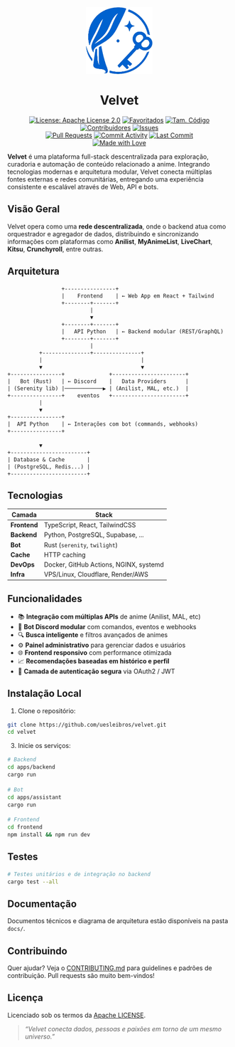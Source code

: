 <div align="center">

  <img src="/assets/logo.png" width="150" height="150" />

  # Velvet

  [![License: Apache License 2.0](https://img.shields.io/badge/license-Apache%20License%202.0-blue?style=flat-square)](https://www.apache.org/licenses/LICENSE-2.0)
  [![Favoritados](https://img.shields.io/github/stars/uesleibros/velvet?style=flat-square)](https://github.com/uesleibros/velvet/stargazers)
  [![Tam. Código](https://img.shields.io/github/languages/code-size/uesleibros/velvet?style=flat-square)](https://github.com/uesleibros/velvet)
  [![Contribuidores](https://img.shields.io/github/contributors/uesleibros/velvet?style=flat-square)](https://github.com/uesleibros/velvet/graphs/contributors)
  [![Issues](https://img.shields.io/github/issues/uesleibros/velvet?style=flat-square)](https://github.com/uesleibros/velvet/issues) \
  [![Pull Requests](https://img.shields.io/github/issues-pr/uesleibros/velvet?style=flat-square)](https://github.com/uesleibros/velvet/pulls)
  [![Commit Activity](https://img.shields.io/github/commit-activity/t/uesleibros/velvet?style=flat-square)](https://github.com/uesleibros/velvet/commits/main)
  [![Last Commit](https://img.shields.io/github/last-commit/uesleibros/velvet?style=flat-square)](https://github.com/uesleibros/velvet/commits/main) \
  [![Made with Love](https://img.shields.io/badge/feito%20com-amor-pink?style=flat-square)](https://github.com/uesleibros/velvet/graphs/contributors)

</div>

**Velvet** é uma plataforma full-stack descentralizada para exploração, curadoria e automação de conteúdo relacionado a anime. Integrando tecnologias modernas e arquitetura modular, Velvet conecta múltiplas fontes externas e redes comunitárias, entregando uma experiência consistente e escalável através de Web, API e bots.

## Visão Geral

Velvet opera como uma **rede descentralizada**, onde o backend atua como orquestrador e agregador de dados, distribuindo e sincronizando informações com plataformas como **Anilist**, **MyAnimeList**, **LiveChart**, **Kitsu**, **Crunchyroll**, entre outras.

## Arquitetura

```text
                 +----------------+
                 |    Frontend    | ← Web App em React + Tailwind
                 +--------+-------+
                          |
                          ▼
                 +--------+-------+
                 |   API Python   | ← Backend modular (REST/GraphQL)
                 +--------+-------+
                          |
          +---------------+---------------+
          |                               |
          ▼                               ▼
+----------------+              +-----------------------+
|   Bot (Rust)   | ← Discord    |   Data Providers      |
| (Serenity lib) |────────────▶ | (Anilist, MAL, etc.)  |
+----------------+    eventos   +-----------------------+
          |
          ▼
+----------------+
|  API Python    | ← Interações com bot (commands, webhooks)
+----------------+

          ▼
+------------------------+
| Database & Cache       |
| (PostgreSQL, Redis...) |
+------------------------+
```

## Tecnologias

| Camada       | Stack                                  |
| ------------ | -------------------------------------- |
| **Frontend** | TypeScript, React, TailwindCSS         |
| **Backend**  | Python, PostgreSQL, Supabase, ...      |
| **Bot**      | Rust (`serenity`, `twilight`)          |
| **Cache**    | HTTP caching                           |
| **DevOps**   | Docker, GitHub Actions, NGINX, systemd |
| **Infra**    | VPS/Linux, Cloudflare, Render/AWS      |

## Funcionalidades

* 📚 **Integração com múltiplas APIs** de anime (Anilist, MAL, etc)
* 💬 **Bot Discord modular** com comandos, eventos e webhooks
* 🔍 **Busca inteligente** e filtros avançados de animes
* ⚙️ **Painel administrativo** para gerenciar dados e usuários
* 🌐 **Frontend responsivo** com performance otimizada
* 📈 **Recomendações baseadas em histórico e perfil**
* 🔐 **Camada de autenticação segura** via OAuth2 / JWT

## Instalação Local

1. Clone o repositório:

```bash
git clone https://github.com/uesleibros/velvet.git
cd velvet
```

3. Inicie os serviços:

```bash
# Backend
cd apps/backend
cargo run

# Bot
cd apps/assistant
cargo run

# Frontend
cd frontend
npm install && npm run dev
```

## Testes

```bash
# Testes unitários e de integração no backend
cargo test --all
```

## Documentação

Documentos técnicos e diagrama de arquitetura estão disponíveis na pasta `docs/`.

## Contribuindo

Quer ajudar? Veja o [CONTRIBUTING.md](CONTRIBUTING.md) para guidelines e padrões de contribuição. Pull requests são muito bem-vindos!

## Licença

Licenciado sob os termos da [Apache LICENSE](LICENSE).

> *“Velvet conecta dados, pessoas e paixões em torno de um mesmo universo.”*
